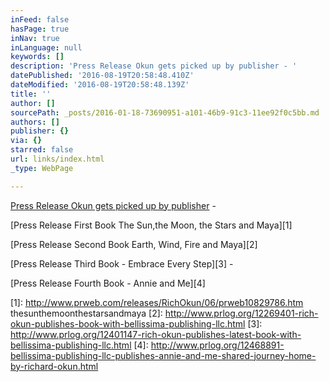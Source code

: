 ```yaml
---
inFeed: false
hasPage: true
inNav: true
inLanguage: null
keywords: []
description: 'Press Release Okun gets picked up by publisher - '
datePublished: '2016-08-19T20:58:48.410Z'
dateModified: '2016-08-19T20:58:48.139Z'
title: ''
author: []
sourcePath: _posts/2016-01-18-73690951-a101-46b9-91c3-11ee92f0c5bb.md
authors: []
publisher: {}
via: {}
starred: false
url: links/index.html
_type: WebPage

---
```

[Press Release Okun gets picked up by publisher][0] - 

[Press Release First Book The Sun,the Moon, the Stars and Maya][1]

[Press Release Second Book Earth, Wind, Fire and Maya][2]

[Press Release Third Book - Embrace Every Step][3] - 

[Press Release Fourth Book - Annie and Me][4]

[0]: http://www.prweb.com/releases/BalboaPress/RichOkun/prweb11586413.htm
[1]: http://www.prweb.com/releases/RichOkun/06/prweb10829786.htm thesunthemoonthestarsandmaya 
[2]: http://www.prlog.org/12269401-rich-okun-publishes-book-with-bellissima-publishing-llc.html 
[3]: http://www.prlog.org/12401147-rich-okun-publishes-latest-book-with-bellissima-publishing-llc.html 
[4]: http://www.prlog.org/12468891-bellissima-publishing-llc-publishes-annie-and-me-shared-journey-home-by-richard-okun.html